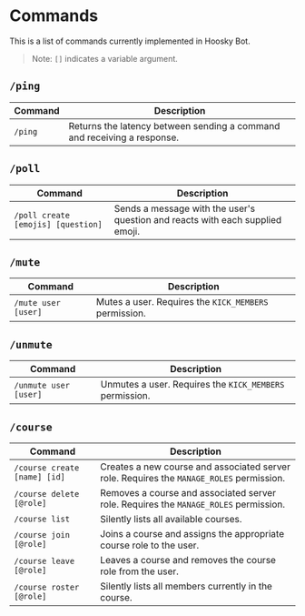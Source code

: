 # Commands

This is a list of commands currently implemented in Hoosky Bot.

> Note: `[]` indicates a variable argument.

## `/ping`

| Command | Description                                                             |
| ------- | ----------------------------------------------------------------------- |
| `/ping` | Returns the latency between sending a command and receiving a response. |

## `/poll`

| Command                            | Description                                                                   |
| ---------------------------------- | ----------------------------------------------------------------------------- |
| `/poll create [emojis] [question]` | Sends a message with the user's question and reacts with each supplied emoji. |

## `/mute`

| Command             | Description                                           |
| ------------------- | ----------------------------------------------------- |
| `/mute user [user]` | Mutes a user. Requires the `KICK_MEMBERS` permission. |

## `/unmute`

| Command               | Description                                             |
| --------------------- | ------------------------------------------------------- |
| `/unmute user [user]` | Unmutes a user. Requires the `KICK_MEMBERS` permission. |

## `/course`

| Command                      | Description                                                                              |
| ---------------------------- | ---------------------------------------------------------------------------------------- |
| `/course create [name] [id]` | Creates a new course and associated server role. Requires the `MANAGE_ROLES` permission. |
| `/course delete [@role]`     | Removes a course and associated server role. Requires the `MANAGE_ROLES` permission.     |
| `/course list`               | Silently lists all available courses.                                                    |
| `/course join [@role]`       | Joins a course and assigns the appropriate course role to the user.                      |
| `/course leave [@role]`      | Leaves a course and removes the course role from the user.                               |
| `/course roster [@role]`     | Silently lists all members currently in the course.                                      |
